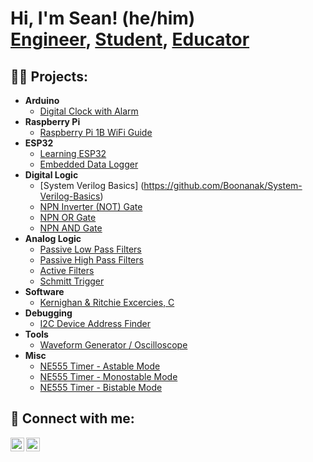 <h1>Hi, I'm Sean! (he/him)<br/><a href="https://www.linkedin.com/in/sean-bubernak-81917325b">Engineer</a>, <a href="https://www.washington.edu/">Student</a>, <a href="https://sites.google.com/view/bubernakleadershipportfolio/home">Educator</a></h1>

<h2>👨‍💻 Projects:</h2>

- <b>Arduino</b>
  - [Digital Clock with Alarm](https://github.com/Boonanak/Digital-Clock-with-Alarm)
- <b>Raspberry Pi</b>
  - [Raspberry Pi 1B WiFi Guide](https://github.com/Boonanak/RaspberryPi1B-WiFi-Guide)
- <b>ESP32</b>
  - [Learning ESP32](https://github.com/Boonanak/Learning-ESP32.git)
  - [Embedded Data Logger](https://github.com/Boonanak/Embedded-Data-Logger)
- <b>Digital Logic</b>
  - [System Verilog Basics] (https://github.com/Boonanak/System-Verilog-Basics)
  - [NPN Inverter (NOT) Gate](https://github.com/Boonanak/NPN-Inverter-NOT-Gate-)
  - [NPN OR Gate](https://github.com/Boonanak/NPN-OR-Gate)
  - [NPN AND Gate](https://github.com/Boonanak/NPN-AND-Gate)
- <b>Analog Logic</b>
  - [Passive Low Pass Filters](https://github.com/Boonanak/Passive-Low-Pass-Filters)
  - [Passive High Pass Filters](https://github.com/Boonanak/Passive-High-Pass-Filters)
  - [Active Filters](https://github.com/Boonanak/Active-Low-Pass-Filters)
  - [Schmitt Trigger](INSERTLINK)
- <b>Software</b>
  - [Kernighan & Ritchie Excercies, C](https://github.com/Boonanak/Kernighan-and-Ritchie-Exercises-C)
- <b>Debugging</b>
  - [I2C Device Address Finder](https://github.com/Boonanak/I2C-Device-Address-Finder)
- <b>Tools</b>
  - [Waveform Generator / Oscilloscope](https://github.com/Boonanak/Waveform-Generator)
- <b>Misc</b>
  - [NE555 Timer - Astable Mode](https://github.com/Boonanak/NE555-Timer---Astable-Mode)
  - [NE555 Timer - Monostable Mode](https://github.com/Boonanak/NE555-Timer-Monostable-Mode)
  - [NE555 Timer - Bistable Mode](https://github.com/Boonanak/NE555-Timer-Bistable-Mode)

<h2> 🤳 Connect with me:</h2>

[<img align="left" alt="LinkedIn" width="22px" src="https://www.svgrepo.com/show/475661/linkedin-color.svg" />][linkedin]
[<img align="left" alt="YouTube" width="22px" src="https://www.iconsdb.com/icons/preview/red/youtube-3-xxl.png" />][youtube]

[linkedin]: https://www.linkedin.com/in/sean-bubernak-81917325b
[youtube]: https://www.youtube.com/@SeanBubernak

